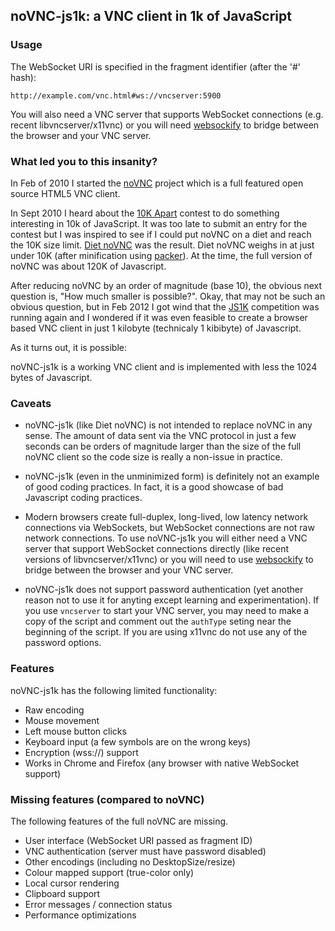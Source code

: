 ## noVNC-js1k: a VNC client in 1k of JavaScript


### Usage

The WebSocket URI is specified in the fragment identifier (after the '#' hash):
    
    http://example.com/vnc.html#ws://vncserver:5900

You will also need a VNC server that supports WebSocket
connections (e.g. recent libvncserver/x11vnc) or you will
need [websockify](https://github.com/kanaka/websockify) to
bridge between the browser and your VNC server.


### What led you to this insanity?

In Feb of 2010 I started the
[noVNC](https://github.com/kanaka/noVNC) project which is a full
featured open source HTML5 VNC client.

In Sept 2010 I heard about the
[10K Apart](http://10k.aneventapart.com/) contest to do something
interesting in 10k of JavaScript. It was too late to submit an entry
for the contest but I was inspired to see if I could put noVNC on
a diet and reach the 10K size limit.
[Diet noVNC](https://github.com/kanaka/diet-noVNC) was the result.
Diet noVNC weighs in at just under 10K (after minification using
[packer](http://dean.edwards.name/packer/)). At the time, the full version of
noVNC was about 120K of Javascript.

After reducing noVNC by an order of magnitude (base 10), the obvious
next question is, "How much smaller is possible?". Okay, that may not
be such an obvious question, but in Feb 2012 I got wind that the
[JS1K](http://js1k.com) competition was running again and I wondered if it
was even feasible to create a browser based VNC client in just
1 kilobyte (technicaly 1 kibibyte) of Javascript.

As it turns out, it is possible:

noVNC-js1k is a working VNC client and is implemented with less the
1024 bytes of Javascript.


### Caveats

* noVNC-js1k (like Diet noVNC) is not intended to replace noVNC in any
  sense. The amount of data sent via the VNC protocol in just a few
  seconds can be orders of magnitude larger than the size of the full
  noVNC client so the code size is really a non-issue in practice.

* noVNC-js1k (even in the unminimized form) is definitely not an
  example of good coding practices. In fact, it is a good showcase of
  bad Javascript coding practices.

* Modern browsers create full-duplex, long-lived, low latency network
  connections via WebSockets, but WebSocket connections are not raw
  network connections. To use noVNC-js1k you will either need a VNC
  server that support WebSocket connections directly (like recent
  versions of libvncserver/x11vnc) or you will need to use
  [websockify](https://github.com/kanaka/websockify) to bridge between
  the browser and your VNC server.

* noVNC-js1k does not support password authentication (yet another
  reason not to use it for anyting except learning and
  experimentation). If you use `vncserver` to start your VNC server,
  you may need to make a copy of the script and comment out the
  `authType` seting near the beginning of the script. If you are using
  x11vnc do not use any of the password options.


### Features

noVNC-js1k has the following limited functionality:

* Raw encoding
* Mouse movement
* Left mouse button clicks
* Keyboard input (a few symbols are on the wrong keys)
* Encryption (wss://) support
* Works in Chrome and Firefox (any browser with native WebSocket
  support)


### Missing features (compared to noVNC)

The following features of the full noVNC are missing.

* User interface (WebSocket URI passed as fragment ID)
* VNC authentication (server must have password disabled)
* Other encodings (including no DesktopSize/resize)
* Colour mapped support (true-color only)
* Local cursor rendering
* Clipboard support
* Error messages / connection status
* Performance optimizations

